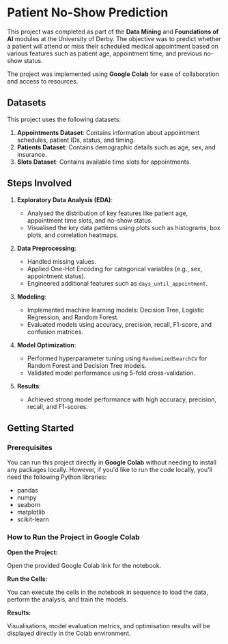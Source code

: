 # Patient No-Show Prediction

This project was completed as part of the **Data Mining** and **Foundations of AI** modules at the University of Derby. The objective was to predict whether a patient will attend or miss their scheduled medical appointment based on various features such as patient age, appointment time, and previous no-show status.

The project was implemented using **Google Colab** for ease of collaboration and access to resources.

## Datasets

This project uses the following datasets:
1. **Appointments Dataset**: Contains information about appointment schedules, patient IDs, status, and timing.
2. **Patients Dataset**: Contains demographic details such as age, sex, and insurance.
3. **Slots Dataset**: Contains available time slots for appointments.

## Steps Involved

1. **Exploratory Data Analysis (EDA)**:
   - Analysed the distribution of key features like patient age, appointment time slots, and no-show status.
   - Visualised the key data patterns using plots such as histograms, box plots, and correlation heatmaps.

2. **Data Preprocessing**:
   - Handled missing values.
   - Applied One-Hot Encoding for categorical variables (e.g., sex, appointment status).
   - Engineered additional features such as `days_until_appointment`.

3. **Modeling**:
   - Implemented machine learning models: Decision Tree, Logistic Regression, and Random Forest.
   - Evaluated models using accuracy, precision, recall, F1-score, and confusion matrices.

4. **Model Optimization**:
   - Performed hyperparameter tuning using `RandomizedSearchCV` for Random Forest and Decision Tree models.
   - Validated model performance using 5-fold cross-validation.

5. **Results**:
   - Achieved strong model performance with high accuracy, precision, recall, and F1-scores.

## Getting Started

### Prerequisites

You can run this project directly in **Google Colab** without needing to install any packages locally. However, if you'd like to run the code locally, you'll need the following Python libraries:
- pandas
- numpy
- seaborn
- matplotlib
- scikit-learn

### How to Run the Project in Google Colab

**Open the Project:**

Open the provided Google Colab link for the notebook.

**Run the Cells:**

You can execute the cells in the notebook in sequence to load the data, perform the analysis, and train the models.

**Results:**

Visualisations, model evaluation metrics, and optimisation results will be displayed directly in the Colab environment.
